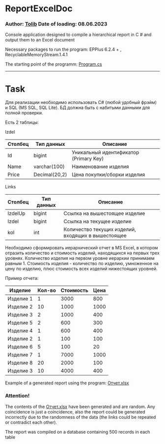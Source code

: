 # ReportExcelDoc
### Author: [Tolib](https://github.com/Tolib-Angle) Date of loading: 08.06.2023
Console application designed to compile a hierarchical report in C # and output them to an Excel document

Necessary packages to run the program: EPPlus 6.2.4 + , RecyclableMemoryStream.1.4.1

The starting point of the programm: [Program.cs](https://github.com/Tolib-Angle/ReportExcelDoc/blob/main/Program.cs)

--------------------------------------

# Task

Для реализации необходимо использовать C# (любой удобный фрэйм) и SQL (MS SQL, SQL Lite). БД должна быть с набитыми данными для полной проверки.

Есть 2 таблицы:

Izdel

| Столбец | Тип данных     | Описание                     |
|---------|----------------|------------------------------|
| Id      | bigint         | Уникальный идентификатор (Primary Key) |
| Name    | varchar(100)   | Наименование изделия          |
| Price   | Decimal(20,2)  | Цена покупки/сборки изделия   |

Links

| Столбец | Тип данных     | Описание                      |
|---------|----------------|-------------------------------|
| IzdelUp | bigint         | Ссылка на вышестоящее изделие |
| Izdel   | bigint         | Ссылка на текущее изделие     |
| kol     | int            | Количество текущих изделий, входящих в вышестоящее |


Необходимо сформировать иерархический отчет в MS Excel, в котором отразить количество и стоимость изделий, находящихся на первых трех уровнях.
Количество изделия на первом уровне иерархии принимаем равным 1. Стоимость изделия - количество по изделию, умноженное на цену по изделию, плюс стоимость всех изделий нижестоящих уровней.

Пример отчета:

| Изделие   | Кол-во | Стоимость | Цена  |
|-----------|--------|-----------|-------|
| Изделие 1 | 1      | 3000      | 800   |
| Изделие 2 | 10     | 1000      | 1000  |
| Изделие 3 | 2      | 1000      | 400   |
| Изделие 5 | 2      | 600       | 300   |
| Изделие 4 | 1      | 600       | 400   |
| Изделие 2 | 1      | 100       | 100   |
| Изделие 6 | 5      | 100       | 20    |
| Изделие 7 | 1      | 7000      | 1000  |
| Изделие 8 | 20     | 2000      | 100   |
| Изделие 3 | 10     | 4000      | 400   |


Example of a generated report using the program: [Отчет.xlsx](https://github.com/Tolib-Angle/ReportExcelDoc/blob/main/Отчет.xlsx)

### Attention!
The contents of the [Отчет.xlsx](https://github.com/Tolib-Angle/ReportExcelDoc/blob/main/Отчет.xlsx) have been generated and are random. Any coincidence is just a coincidence, also the report could be generated incorrectly due to the randomness of the data (the links could be repeated or contradict each other).

The report was compiled on a database containing 500 records in each table